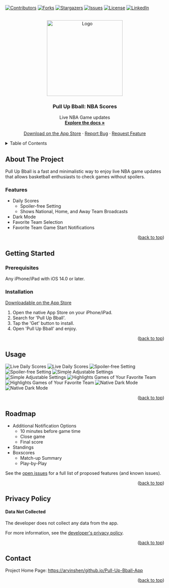 <div id="top"></div>

<!-- PROJECT SHIELDS -->
<!--
*** I'm using markdown "reference style" links for readability.
*** Reference links are enclosed in brackets [ ] instead of parentheses ( ).
*** See the bottom of this document for the declaration of the reference variables
*** for contributors-url, forks-url, etc. This is an optional, concise syntax you may use.
*** https://www.markdownguide.org/basic-syntax/#reference-style-links
-->
[![Contributors][contributors-shield]][contributors-url]
[![Forks][forks-shield]][forks-url]
[![Stargazers][stars-shield]][stars-url]
[![Issues][issues-shield]][issues-url]
[![License][license-shield]][license-url]
[![LinkedIn][linkedin-shield]][linkedin-url]



<!-- PROJECT LOGO -->
<br />
<div align="center">
  <a href="https://arvinshen/github.io/Pull-Up-Bball-App">
    <img src="assets/pull-up-bball-app-1024.png" alt="Logo" width="240" height="240">
  </a>

<h3 align="center">Pull Up Bball: NBA Scores</h3>

  <p align="center">
    Live NBA Game updates
    <br />
    <a href="https://github.com/arvinshen/Pull-Up-Bball-App"><strong>Explore the docs »</strong></a>
    <br />
    <br />
    <a href="https://apps.apple.com/us/app/pull-up-bball-nba-scores/id1611849071?platform=iphone">Download on the App Store</a>
    ·
    <a href="https://github.com/arvinshen/Pull-Up-Bball-App/issues">Report Bug</a>
    ·
    <a href="https://github.com/arvinshen/Pull-Up-Bball-App/issues">Request Feature</a>
  </p>
</div>



<!-- TABLE OF CONTENTS -->
<details>
  <summary>Table of Contents</summary>
  <ol>
    <li>
      <a href="#about-the-project">About The Project</a>
      <ul>
        <li><a href="#features">Features</a></li>
      </ul>
    </li>
    <li>
      <a href="#getting-started">Getting Started</a>
      <ul>
        <li><a href="#prerequisites">Prerequisites</a></li>
        <li><a href="#installation">Installation</a></li>
      </ul>
    </li>
    <li><a href="#usage">Usage</a></li>
    <li><a href="#roadmap">Roadmap</a></li>
    <li><a href="#Privacy Policy">Privacy Policy</a></li>
    <li><a href="#contact">Contact</a></li>
  </ol>
</details>



<!-- ABOUT THE PROJECT -->
## About The Project

Pull Up Bball is a fast and minimalistic way to enjoy live NBA game updates that allows basketball enthusiasts to check games without spoilers.

### Features

- Daily Scores
    - Spoiler-free Setting
    - Shows National, Home, and Away Team Broadcasts
- Dark Mode
- Favorite Team Selection
- Favorite Team Game Start Notifications

<p align="right">(<a href="#top">back to top</a>)</p>



<!-- GETTING STARTED -->
## Getting Started

### Prerequisites

Any iPhone/iPad with iOS 14.0 or later.

### Installation

[Downloadable on the App Store][app-url]

1. Open the native App Store on your iPhone/iPad.
2. Search for 'Pull Up Bball'.
3. Tap the 'Get' button to install.
4. Open 'Pull Up Bball' and enjoy.

<p align="right">(<a href="#top">back to top</a>)</p>



<!-- USAGE EXAMPLES -->
## Usage
![Live Daily Scores][iphone-screenshot1]
![Live Daily Scores][ipad-screenshot1]
![Spoiler-free Setting][iphone-screenshot2]
![Spoiler-free Setting][ipad-screenshot2]
![Simple Adjustable Settings][iphone-screenshot3]
![Simple Adjustable Settings][ipad-screenshot3]
![Highlights Games of Your Favorite Team][iphone-screenshot4]
![Highlights Games of Your Favorite Team][ipad-screenshot4]
![Native Dark Mode][iphone-screenshot5]
![Native Dark Mode][ipad-screenshot5]



<p align="right">(<a href="#top">back to top</a>)</p>



<!-- ROADMAP -->
## Roadmap

- Additional Notification Options
    - 10 minutes before game time
    - Close game
    - Final score
- Standings
- Boxscores
    - Match-up Summary
    - Play-by-Play

See the [open issues](https://github.com/arvinshen/Pull-Up-Bball-App/issues) for a full list of proposed features (and known issues).

<p align="right">(<a href="#top">back to top</a>)</p>



<!-- Privacy Policy -->
## Privacy Policy
#### Data Not Collected
The developer does not collect any data from the app.

For more information, see the [developer's privacy policy][privacy-url].

<p align="right">(<a href="#top">back to top</a>)</p>



<!-- CONTACT -->
## Contact

Project Home Page: [https://arvinshen/github.io/Pull-Up-Bball-App](https://arvinshen/github.io/Pull-Up-Bball-App)

<p align="right">(<a href="#top">back to top</a>)</p>



<!-- MARKDOWN LINKS & IMAGES -->
<!-- https://www.markdownguide.org/basic-syntax/#reference-style-links -->
[contributors-shield]: https://img.shields.io/github/contributors/arvinshen/Pull-Up-Bball-App.svg?style=for-the-badge
[contributors-url]: https://github.com/arvinshen/Pull-Up-Bball-App/graphs/contributors
[forks-shield]: https://img.shields.io/github/forks/arvinshen/Pull-Up-Bball-App.svg?style=for-the-badge
[forks-url]: https://github.com/arvinshen/Pull-Up-Bball-App/network/members
[stars-shield]: https://img.shields.io/github/stars/arvinshen/Pull-Up-Bball-App.svg?style=for-the-badge
[stars-url]: https://github.com/arvinshen/Pull-Up-Bball-App/stargazers
[issues-shield]: https://img.shields.io/github/issues/arvinshen/Pull-Up-Bball-App.svg?style=for-the-badge
[issues-url]: https://github.com/arvinshen/Pull-Up-Bball-App/issues
[license-shield]: https://img.shields.io/github/license/arvinshen/Pull-Up-Bball-App.svg?style=for-the-badge
[license-url]: https://github.com/arvinshen/Pull-Up-Bball-App/blob/main/LICENSE.txt
[linkedin-shield]: https://img.shields.io/badge/-LinkedIn-black.svg?style=for-the-badge&logo=linkedin&colorB=555
[linkedin-url]: https://linkedin.com/in/arvin-shen
[app-url]: https://apps.apple.com/us/app/pull-up-bball-nba-scores/id1611849071?platform=iphone
[privacy-url]: https://arvinshen.github.io/Pull-Up-Bball-App/assets/privacy-policy.html
[iphone-recording1]: assets/Simulator-Screen-Recording-iPhone13-2022-02-05-at-18.40.29.gif
[iphone-recording2]: assets/Simulator-Screen-Recording-iPhone13-2022-02-05-at-18.46.19.gif
[iphone-recording3]: assets/Simulator-Screen-Recording-iPhone13-2022-02-05-at-19.33.34.gif
[iphone-screenshot1]: assets/iphone-image1.png
[iphone-screenshot2]: assets/iphone-image2.png
[iphone-screenshot3]: assets/iphone-image3.png
[iphone-screenshot4]: assets/iphone-image4.png
[iphone-screenshot5]: assets/iphone-image5.png
[ipad-screenshot1]: assets/ipad-image1.png
[ipad-screenshot2]: assets/ipad-image2.png
[ipad-screenshot3]: assets/ipad-image3.png
[ipad-screenshot4]: assets/ipad-image4.png
[ipad-screenshot5]: assets/ipad-image5.png
